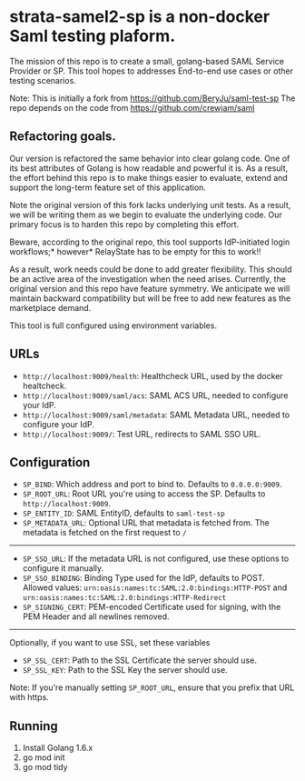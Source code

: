 # strata-samel2-sp is a non-docker Saml testing plaform. 



The mission of this repo is to create a small, golang-based SAML Service Provider or  SP.   This tool hopes to addresses End-to-end use cases or other testing scenarios.

Note: This is initially a fork from https://github.com/BeryJu/saml-test-sp
The repo depends on the code from https://github.com/crewjam/saml 


## Refactoring goals.
Our version is refactored the same behavior into clear golang code.
One of its best attributes of Golang is how readable and powerful it is.   As a result, the effort behind this repo is to make things easier to evaluate, extend and support the long-term feature set of this application.  

Note the original version of this fork lacks underlying unit tests.  As a result, we will be writing them as we begin to evaluate the underlying code.   Our primary focus is to harden this repo by completing this effort.

Beware, according to the original repo, this tool supports IdP-initiated login workflows;* however* RelayState has to be empty for this to work!!  

As a result, work needs could be done to add greater flexibility. This should be an active area of the investigation when the need arises. 
Currently, the original version and this repo have feature symmetry.  We anticipate we will maintain backward compatibility but will be free to add new features as the marketplace demand. 




This tool is full configured using environment variables.

## URLs

- `http://localhost:9009/health`: Healthcheck URL, used by the docker healtcheck.
- `http://localhost:9009/saml/acs`: SAML ACS URL, needed to configure your IdP.
- `http://localhost:9009/saml/metadata`: SAML Metadata URL, needed to configure your IdP.
- `http://localhost:9009/`: Test URL, redirects to SAML SSO URL.
 

 
## Configuration

- `SP_BIND`: Which address and port to bind to. Defaults to `0.0.0.0:9009`.
- `SP_ROOT_URL`: Root URL you're using to access the SP. Defaults to `http://localhost:9009`.
- `SP_ENTITY_ID`: SAML EntityID, defaults to `saml-test-sp`
- `SP_METADATA_URL`: Optional URL that metadata is fetched from. The metadata is fetched on the first request to `/`
---
- `SP_SSO_URL`: If the metadata URL is not configured, use these options to configure it manually.
- `SP_SSO_BINDING`: Binding Type used for the IdP, defaults to POST. Allowed values: `urn:oasis:names:tc:SAML:2.0:bindings:HTTP-POST` and `urn:oasis:names:tc:SAML:2.0:bindings:HTTP-Redirect`
- `SP_SIGNING_CERT`: PEM-encoded Certificate used for signing, with the PEM Header and all newlines removed.
---
Optionally, if you want to use SSL, set these variables
- `SP_SSL_CERT`: Path to the SSL Certificate the server should use.
- `SP_SSL_KEY`: Path to the SSL Key the server should use.

Note: If you're manually setting `SP_ROOT_URL`, ensure that you prefix that URL with https.

## Running
1) Install Golang 1.6.x
2) go mod init
3) go mod tidy 


